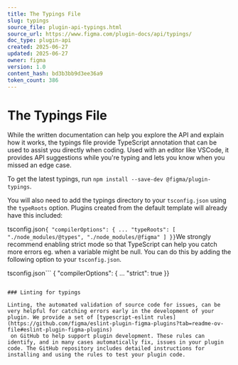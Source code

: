 ```yaml
---
title: The Typings File
slug: typings
source_file: plugin-api-typings.html
source_url: https://www.figma.com/plugin-docs/api/typings/
doc_type: plugin-api
created: 2025-06-27
updated: 2025-06-27
owner: figma
version: 1.0
content_hash: bd3b3bb9d3ee36a9
token_count: 386
---
```

# The Typings File

While the written documentation can help you explore the API and explain how it works, the typings file provide TypeScript annotation that can be used to assist you directly when coding. Used with an editor like VSCode, it provides API suggestions while you're typing and lets you know when you missed an edge case.

To get the latest typings, run `npm install --save-dev @figma/plugin-typings`.

You will also need to add the typings directory to your `tsconfig.json` using the `typeRoots` option. Plugins created from the default template will already have this included:

tsconfig.json```
{ "compilerOptions": { ... "typeRoots": [ "./node_modules/@types", "./node_modules/@figma" ] }}
```We strongly recommend enabling strict mode so that TypeScript can help you catch more errors eg. when a variable might be null. You can do this by adding the following option to your `tsconfig.json`.

tsconfig.json```
{ "compilerOptions": { ... "strict": true }}
```

### Linting for typings

Linting, the automated validation of source code for issues, can be very helpful for catching errors early in the development of your plugin. We provide a set of [typescript-eslint rules](https://github.com/figma/eslint-plugin-figma-plugins?tab=readme-ov-file#eslint-plugin-figma-plugins)
 on GitHub to help support plugin development. These rules can identify, and in many cases automatically fix, issues in your plugin code. The GitHub repository includes detailed instructions for installing and using the rules to test your plugin code.